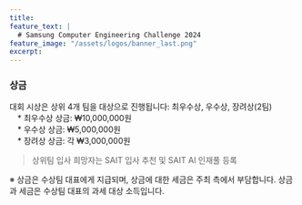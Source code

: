 ```yaml
---
title:
feature_text: |
  # Samsung Computer Engineering Challenge 2024
feature_image: "/assets/logos/banner_last.png"
excerpt:
---
```

### 상금

대회 시상은 상위 4개 팀을 대상으로 진행됩니다: 최우수상, 우수상, 장려상(2팀)  
 * 최우수상 상금: ₩10,000,000원  
 * 우수상 상금: ₩5,000,000원  
 * 장려상 상금: 각 ₩3,000,000원  
 > 상위팀 입사 희망자는 SAIT 입사 추천 및 SAIT AI 인재풀 등록   

※ 상금은 수상팀 대표에게 지급되며, 상금에 대한 세금은 주최 측에서 부담합니다. 상금과 세금은 수상팀 대표의 과세 대상 소득입니다.  

<!--
<hr />

### Prizes

We will select winning teams for the top three positions: 1st place, 2nd place, and 3rd place(2 teams)  
 * The first place winning team will receive a ₩10,000,000 cash prize,  
 * The second place team will receive ₩5,000,000, and  
 * The third place teams will receive ₩3,000,000 respectively.  
<br>
※ The prize money will be paid to the representative of the winning team, and taxes on the prize money will be covered by the organizers. The prize money and taxes are taxable income for the winning team representative.  
-->
